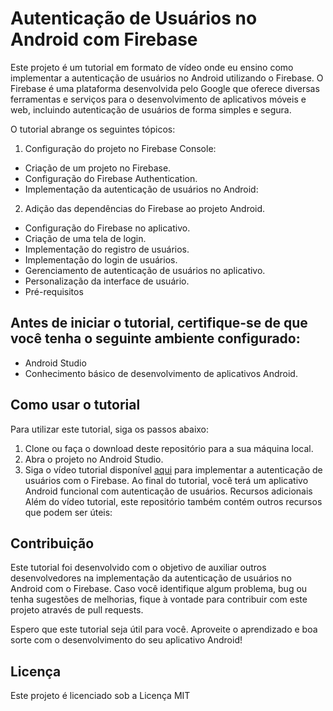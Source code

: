 # Autenticação de Usuários no Android com Firebase

Este projeto é um tutorial em formato de vídeo onde eu ensino como implementar a autenticação de usuários no Android utilizando o Firebase. O Firebase é uma plataforma desenvolvida pelo Google que oferece diversas ferramentas e serviços para o desenvolvimento de aplicativos móveis e web, incluindo autenticação de usuários de forma simples e segura.

O tutorial abrange os seguintes tópicos:

1. Configuração do projeto no Firebase Console:

  - Criação de um projeto no Firebase.
  - Configuração do Firebase Authentication.
  - Implementação da autenticação de usuários no Android:

2. Adição das dependências do Firebase ao projeto Android.
  - Configuração do Firebase no aplicativo.
  - Criação de uma tela de login.
  - Implementação do registro de usuários.
  - Implementação do login de usuários.
  - Gerenciamento de autenticação de usuários no aplicativo.
  - Personalização da interface de usuário.
  - Pré-requisitos
## Antes de iniciar o tutorial, certifique-se de que você tenha o seguinte ambiente configurado:

- Android Studio
- Conhecimento básico de desenvolvimento de aplicativos Android.
## Como usar o tutorial
Para utilizar este tutorial, siga os passos abaixo:

1. Clone ou faça o download deste repositório para a sua máquina local.
2. Abra o projeto no Android Studio.
3. Siga o vídeo tutorial disponível [aqui](https://www.youtube.com/watch?v=24e8sxj7KoI&t=330s) para implementar a autenticação de usuários com o Firebase.
Ao final do tutorial, você terá um aplicativo Android funcional com autenticação de usuários.
Recursos adicionais
Além do vídeo tutorial, este repositório também contém outros recursos que podem ser úteis:

## Contribuição
Este tutorial foi desenvolvido com o objetivo de auxiliar outros desenvolvedores na implementação da autenticação de usuários no Android com o Firebase. Caso você identifique algum problema, bug ou tenha sugestões de melhorias, fique à vontade para contribuir com este projeto através de pull requests.

Espero que este tutorial seja útil para você. Aproveite o aprendizado e boa sorte com o desenvolvimento do seu aplicativo Android!

## Licença
Este projeto é licenciado sob a Licença MIT
